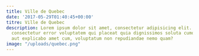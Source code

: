 ```yaml
---
title: Ville de Quebec
date: '2017-05-29T01:40:45+00:00'
titre: Ville de Quebec
description: Lorem ipsum dolor sit amet, consectetur adipisicing elit. Quo porro atque
  consectetur error voluptatem qui placeat quia dignissimos soluta cumque, perferendis
  aut explicabo amet cum, voluptatum non repudiandae nemo quam?
image: "/uploads/quebec.png"
---
```

